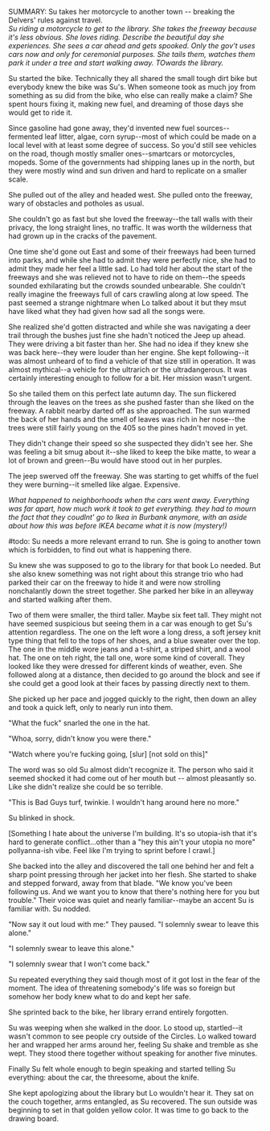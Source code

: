 SUMMARY: Su takes her motorcycle to another town -- breaking the Delvers' rules against travel.  
_Su riding a motorcycle to get to the library. She takes the freeway because it's less obvious. She loves riding. Describe the beautiful day she experiences.  She sees a car ahead and gets spooked. Only the gov't uses cars now and only for ceremonial purposes.  She tails them, watches them park it under a tree and start walking away. TOwards the library._

Su started the bike.  Technically they all shared the small tough dirt bike but everybody knew the bike was Su's. When someone took as much joy from something as su did from the bike, who else can really make a claim?  She spent hours fixing it, making new fuel, and dreaming of those days she would get to ride it.  

Since gasoline had gone away, they'd invented new fuel sources--fermented leaf litter, algae, corn syrup--most of which could be made on a local level with at least some degree of success.  So you'd still see vehicles on the road, though mostly smaller ones--smartcars or motorcycles, mopeds.  Some of the governments had shipping lanes up in the north, but they were mostly wind and sun driven and hard to replicate on a smaller scale. 

She pulled out of the alley and headed west.  She pulled onto the freeway, wary of obstacles and potholes as usual.  

She couldn't go as fast but she loved the freeway--the tall walls with their privacy, the long straight lines, no traffic.  It was worth the wilderness that had grown up in the cracks of the pavement. 

One time she'd gone out East and some of their freeways had been turned into parks, and while she had to admit they were perfectly nice, she had to admit they made her feel a little sad.  Lo had told her about the start of the freeways and she was relieved not to have to ride on them--the speeds sounded exhilarating but the crowds sounded unbearable.  She couldn't really imagine the freeways full of cars crawling along at low speed.  The past seemed a strange nightmare when Lo talked about it but they msut have liked what they had given how sad all the songs were. 

She realized she'd gotten distracted and while she was navigating a deer trail through the bushes just fine she hadn't noticed the Jeep up ahead.  They were driving a bit faster than her.  She had no idea if they knew she was back here--they were louder than her engine.  She kept following--it was almost unheard of to find a vehicle of that size still in operation.  It was almost mythical--a vehicle for the ultrarich or the ultradangerous.  It was certainly interesting enough to follow for a bit.  Her mission wasn't urgent. 

So she tailed them on this perfect late autumn day.  The sun flickered through the leaves on the trees as she pushed faster than she liked on the freeway.  A rabbit nearby darted off as she approached.  The sun warmed the back of her hands and the smell of leaves was rich in her nose--the trees were still fairly young on the 405 so the pines hadn't moved in yet. 

They didn't change their speed so she suspected they didn't see her.  She was feeling a bit smug about it--she liked to keep the bike matte, to wear a lot of brown and green--Bu would have stood out in her purples.  

The jeep swerved off the freeway.  She was starting to get whiffs of the fuel they were burning--it smelled like algae.  Expensive. 

_What happened to neighborhoods when the cars went away. Everything was far apart, how much work it took to get everything.  they had to mourn the fact that they coudlnt' go to Ikea in Burbank anymore, with an aside about how this was before IKEA became what it is now (mystery!)_

#todo: Su needs a more relevant errand to run. She is going to another town which is forbidden, to find out what is happening there.

Su knew she was supposed to go to the library for that book Lo needed.  But she also knew something was not right about this strange trio who had parked their car on the freeway to hide it and were now strolling nonchalantly down the street together.  She parked her bike in an alleyway and started walking after them. 

Two of them were smaller, the third taller.  Maybe six feet tall.  They might not have seemed suspicious but seeing them in a car was enough to get Su's attention regardless.  The one on the left wore a long dress, a soft jersey knit type thing that fell to the tops of her shoes, and a blue sweater over the top.  The one in the middle wore jeans and a t-shirt, a striped shirt, and a wool hat.  The one on teh right, the tall one, wore some kind of coverall.  They looked like they were dressed for different kinds of weather, even.  She followed along at a distance, then decided to go around the block and see if she could get a good look at their faces by passing directly next to them.  

She picked up her pace and jogged quickly to the right, then down an alley and took a quick left, only to nearly run into them. 

"What the fuck" snarled the one in the hat. 

"Whoa, sorry, didn't know you were there."

"Watch where you're fucking going, [slur] [not sold on this]"

The word was so old Su almost didn't recognize it.  The person who said it seemed shocked it had come out of her mouth but -- almost pleasantly so.  Like she didn't realize she could be so terrible. 

"This is Bad Guys turf, twinkie. I wouldn't hang around here no more." 

Su blinked in shock. 

[Something I hate about the universe I'm building.  It's so utopia-ish that it's hard to generate conflict...other than a "hey this ain't your utopia no more" pollyanna-ish vibe.  Feel like I'm trying to sprint before I crawl.]

She backed into the alley and discovered the tall one behind her and felt a sharp point pressing through her jacket into her flesh.  She started to shake and stepped forward, away from that blade. "We know you've been following us. And we want you to know that there's nothing here for you but trouble." Their voice was quiet and nearly familiar--maybe an accent Su is familiar with.  Su nodded. 

"Now say it out loud with me:" They paused. "I solemnly swear to leave this alone."

"I solemnly swear to leave this alone."

"I solemnly swear that I won't come back." 

Su repeated everything they said though most of it got lost in the fear of the moment.  The idea of threatening somebody's life was so foreign but somehow her body knew what to do and kept her safe. 

She sprinted back to the bike, her library errand entirely forgotten. 

Su was weeping when she walked in the door. Lo stood up, startled--it wasn't common to see people cry outside of the Circles. Lo walked toward her and wrapped her arms around her, feeling Su shake and tremble as she wept.  They stood there together without speaking for another five minutes.  

Finally Su felt whole enough to begin speaking and started telling Su everything: about the car, the threesome, about the knife. 

She kept apologizing about the library but Lo wouldn't hear it.  They sat on the couch together, arms entangled, as Su recovered.  The sun outside was beginning to set in that golden yellow color.  It was time to go back to the drawing board.  
